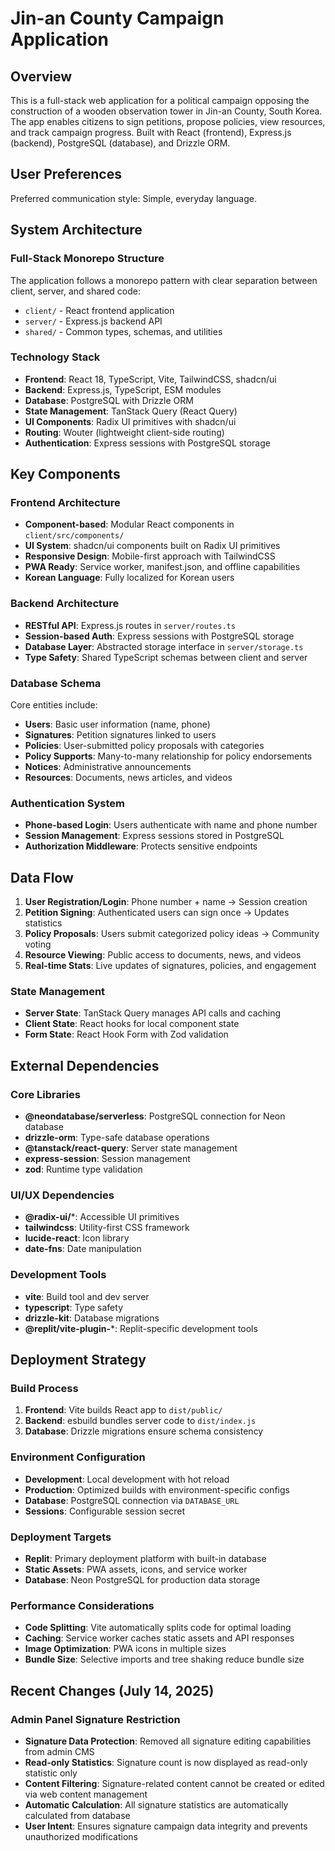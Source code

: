# Jin-an County Campaign Application

## Overview

This is a full-stack web application for a political campaign opposing the construction of a wooden observation tower in Jin-an County, South Korea. The app enables citizens to sign petitions, propose policies, view resources, and track campaign progress. Built with React (frontend), Express.js (backend), PostgreSQL (database), and Drizzle ORM.

## User Preferences

Preferred communication style: Simple, everyday language.

## System Architecture

### Full-Stack Monorepo Structure
The application follows a monorepo pattern with clear separation between client, server, and shared code:
- `client/` - React frontend application
- `server/` - Express.js backend API
- `shared/` - Common types, schemas, and utilities

### Technology Stack
- **Frontend**: React 18, TypeScript, Vite, TailwindCSS, shadcn/ui
- **Backend**: Express.js, TypeScript, ESM modules
- **Database**: PostgreSQL with Drizzle ORM
- **State Management**: TanStack Query (React Query)
- **UI Components**: Radix UI primitives with shadcn/ui
- **Routing**: Wouter (lightweight client-side routing)
- **Authentication**: Express sessions with PostgreSQL storage

## Key Components

### Frontend Architecture
- **Component-based**: Modular React components in `client/src/components/`
- **UI System**: shadcn/ui components built on Radix UI primitives
- **Responsive Design**: Mobile-first approach with TailwindCSS
- **PWA Ready**: Service worker, manifest.json, and offline capabilities
- **Korean Language**: Fully localized for Korean users

### Backend Architecture
- **RESTful API**: Express.js routes in `server/routes.ts`
- **Session-based Auth**: Express sessions with PostgreSQL storage
- **Database Layer**: Abstracted storage interface in `server/storage.ts`
- **Type Safety**: Shared TypeScript schemas between client and server

### Database Schema
Core entities include:
- **Users**: Basic user information (name, phone)
- **Signatures**: Petition signatures linked to users
- **Policies**: User-submitted policy proposals with categories
- **Policy Supports**: Many-to-many relationship for policy endorsements
- **Notices**: Administrative announcements
- **Resources**: Documents, news articles, and videos

### Authentication System
- **Phone-based Login**: Users authenticate with name and phone number
- **Session Management**: Express sessions stored in PostgreSQL
- **Authorization Middleware**: Protects sensitive endpoints

## Data Flow

1. **User Registration/Login**: Phone number + name → Session creation
2. **Petition Signing**: Authenticated users can sign once → Updates statistics
3. **Policy Proposals**: Users submit categorized policy ideas → Community voting
4. **Resource Viewing**: Public access to documents, news, and videos
5. **Real-time Stats**: Live updates of signatures, policies, and engagement

### State Management
- **Server State**: TanStack Query manages API calls and caching
- **Client State**: React hooks for local component state
- **Form State**: React Hook Form with Zod validation

## External Dependencies

### Core Libraries
- **@neondatabase/serverless**: PostgreSQL connection for Neon database
- **drizzle-orm**: Type-safe database operations
- **@tanstack/react-query**: Server state management
- **express-session**: Session management
- **zod**: Runtime type validation

### UI/UX Dependencies
- **@radix-ui/***: Accessible UI primitives
- **tailwindcss**: Utility-first CSS framework
- **lucide-react**: Icon library
- **date-fns**: Date manipulation

### Development Tools
- **vite**: Build tool and dev server
- **typescript**: Type safety
- **drizzle-kit**: Database migrations
- **@replit/vite-plugin-***: Replit-specific development tools

## Deployment Strategy

### Build Process
1. **Frontend**: Vite builds React app to `dist/public/`
2. **Backend**: esbuild bundles server code to `dist/index.js`
3. **Database**: Drizzle migrations ensure schema consistency

### Environment Configuration
- **Development**: Local development with hot reload
- **Production**: Optimized builds with environment-specific configs
- **Database**: PostgreSQL connection via `DATABASE_URL`
- **Sessions**: Configurable session secret

### Deployment Targets
- **Replit**: Primary deployment platform with built-in database
- **Static Assets**: PWA assets, icons, and service worker
- **Database**: Neon PostgreSQL for production data storage

### Performance Considerations
- **Code Splitting**: Vite automatically splits code for optimal loading
- **Caching**: Service worker caches static assets and API responses
- **Image Optimization**: PWA icons in multiple sizes
- **Bundle Size**: Selective imports and tree shaking reduce bundle size

## Recent Changes (July 14, 2025)

### Admin Panel Signature Restriction
- **Signature Data Protection**: Removed all signature editing capabilities from admin CMS
- **Read-only Statistics**: Signature count is now displayed as read-only statistic only
- **Content Filtering**: Signature-related content cannot be created or edited via web content management
- **Automatic Calculation**: All signature statistics are automatically calculated from database
- **User Intent**: Ensures signature campaign data integrity and prevents unauthorized modifications